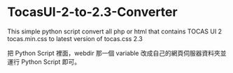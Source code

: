 # TocasUI-2-to-2.3-Converter
This simple python script convert all php or html that contains TOCAS UI 2 tocas.min.css to latest version of tocas.css 2.3

把 Python Script 裡面，webdir 那一個 variable 改成自己的網頁伺服器資料夾並運行 Python Script 即可。
